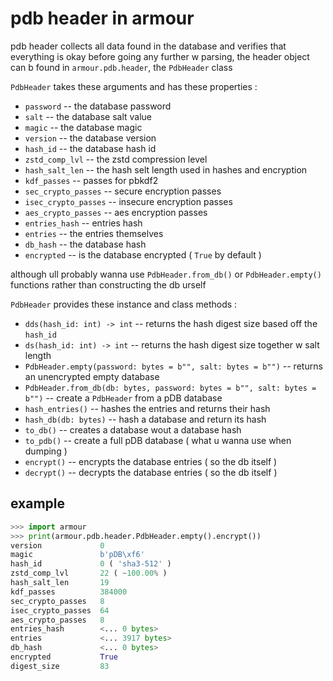 # pdb header in armour

pdb header collects all data found in the database and verifies that everything is okay
before going any further w parsing, the header object can b found in
`armour.pdb.header`, the `PdbHeader` class

`PdbHeader` takes these arguments and has these properties :

-   `password` -- the database password
-   `salt` -- the database salt value
-   `magic` -- the database magic
-   `version` -- the database version
-   `hash_id` -- the database hash id
-   `zstd_comp_lvl` -- the zstd compression level
-   `hash_salt_len` -- the hash selt length used in hashes and encryption
-   `kdf_passes` -- passes for pbkdf2
-   `sec_crypto_passes` -- secure encryption passes
-   `isec_crypto_passes` -- insecure encryption passes
-   `aes_crypto_passes` -- aes encryption passes
-   `entries_hash` -- entries hash
-   `entries` -- the entries themselves
-   `db_hash` -- the database hash
-   `encrypted` -- is the database encrypted ( `True` by default )

although ull probably wanna use `PdbHeader.from_db()` or `PdbHeader.empty()` functions
rather than constructing the db urself

`PdbHeader` provides these instance and class methods :

-   `dds(hash_id: int) -> int` -- returns the hash digest size based off the `hash_id`
-   `ds(hash_id: int) -> int` -- returns the hash digest size together w salt length
-   `PdbHeader.empty(password: bytes = b"", salt: bytes = b"")` -- returns an unencrypted empty database
-   `PdbHeader.from_db(db: bytes, password: bytes = b"", salt: bytes = b"")` -- create a `PdbHeader` from a pDB database
-   `hash_entries()` -- hashes the entries and returns their hash
-   `hash_db(db: bytes)` -- hash a database and return its hash
-   `to_db()` -- creates a database wout a database hash
-   `to_pdb()` -- create a full pDB database ( what u wanna use when dumping )
-   `encrypt()` -- encrypts the database entries ( so the db itself )
-   `decrypt()` -- decrypts the database entries ( so the db itself )

## example

```py
>>> import armour
>>> print(armour.pdb.header.PdbHeader.empty().encrypt())
version             0
magic               b'pDB\xf6'
hash_id             0 ( 'sha3-512' )
zstd_comp_lvl       22 ( ~100.00% )
hash_salt_len       19
kdf_passes          384000
sec_crypto_passes   8
isec_crypto_passes  64
aes_crypto_passes   8
entries_hash        <... 0 bytes>
entries             <... 3917 bytes>
db_hash             <... 0 bytes>
encrypted           True
digest_size         83
```
